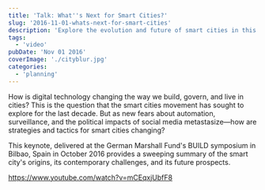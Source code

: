 ```yaml
---
title: 'Talk: What''s Next for Smart Cities?'
slug: '2016-11-01-whats-next-for-smart-cities'
description: 'Explore the evolution and future of smart cities in this insightful keynote from the German Marshall Fund''s BUILD symposium in Bilbao, Spain. Delve into how digital technology is reshaping urban life, addressing challenges like automation, surveillance, and social media impacts. Discover the origins of the smart city movement and learn about innovative strategies for navigating contemporary urban governance.'
tags:
  - 'video'
pubDate: 'Nov 01 2016'
coverImage: './cityblur.jpg'
categories:
  - 'planning'
---
```



How is digital technology changing the way we build, govern, and live in cities? This is the question that the smart cities movement has sought to explore for the last decade. But as new fears about automation, surveillance, and the political impacts of social media metastasize—how are strategies and tactics for smart cities changing?

This keynote, delivered at the German Marshall Fund's BUILD symposium in Bilbao, Spain in October 2016 provides a sweeping summary of the smart city's origins, its contemporary challenges, and its future prospects.

https://www.youtube.com/watch?v=mCEqxjUbfF8
